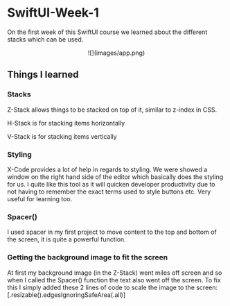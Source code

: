 # SwiftUI-Week-1

On the first week of this SwiftUI course we learned about the different stacks which can be used. 

<p align="center">
![](images/app.png)
</p>

## Things I learned 


### Stacks 

Z-Stack allows things to be stacked on top of it, similar to z-index in CSS.

H-Stack is for stacking items horizontally

V-Stack is for stacking items vertically

### Styling

X-Code provides a lot of help in regards to styling.  We were showed a window on the right hand side of the editor which basically does
the styling for us.  I quite like this tool as it will quicken developer productivity due to not having to remember the exact terms used to
style buttons etc.  Very useful for learning too.  

### Spacer()

I used spacer in my first project to move content to the top and bottom of the screen, it is quite a powerful function.

### Getting the background image to fit the screen

At first my background image (in the Z-Stack) went miles off screen and so when I called the Spacer() function the text also went off the screen. To fix this I simply
added these 2 lines of code to scale the image to the screen: [.resizable().edgesIgnoringSafeArea(.all)]


